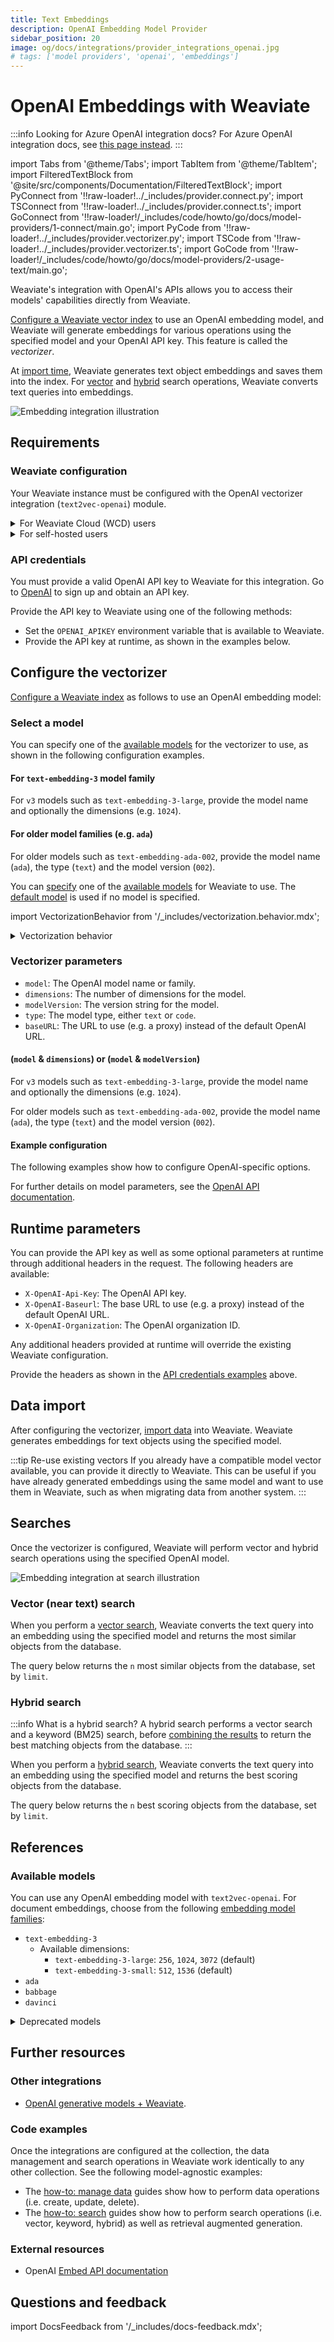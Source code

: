 ```yaml
---
title: Text Embeddings
description: OpenAI Embedding Model Provider
sidebar_position: 20
image: og/docs/integrations/provider_integrations_openai.jpg
# tags: ['model providers', 'openai', 'embeddings']
---
```


# OpenAI Embeddings with Weaviate

:::info Looking for Azure OpenAI integration docs?
For Azure OpenAI integration docs, see [this page instead](../openai-azure/embeddings.md).
:::

import Tabs from '@theme/Tabs';
import TabItem from '@theme/TabItem';
import FilteredTextBlock from '@site/src/components/Documentation/FilteredTextBlock';
import PyConnect from '!!raw-loader!../_includes/provider.connect.py';
import TSConnect from '!!raw-loader!../_includes/provider.connect.ts';
import GoConnect from '!!raw-loader!/_includes/code/howto/go/docs/model-providers/1-connect/main.go';
import PyCode from '!!raw-loader!../_includes/provider.vectorizer.py';
import TSCode from '!!raw-loader!../_includes/provider.vectorizer.ts';
import GoCode from '!!raw-loader!/_includes/code/howto/go/docs/model-providers/2-usage-text/main.go';

Weaviate's integration with OpenAI's APIs allows you to access their models' capabilities directly from Weaviate.

[Configure a Weaviate vector index](#configure-the-vectorizer) to use an OpenAI embedding model, and Weaviate will generate embeddings for various operations using the specified model and your OpenAI API key. This feature is called the *vectorizer*.

At [import time](#data-import), Weaviate generates text object embeddings and saves them into the index. For [vector](#vector-near-text-search) and [hybrid](#hybrid-search) search operations, Weaviate converts text queries into embeddings.

![Embedding integration illustration](../_includes/integration_openai_embedding.png)

## Requirements

### Weaviate configuration

Your Weaviate instance must be configured with the OpenAI vectorizer integration (`text2vec-openai`) module.

<details>
  <summary>For Weaviate Cloud (WCD) users</summary>

This integration is enabled by default on Weaviate Cloud (WCD) serverless instances.

</details>

<details>
  <summary>For self-hosted users</summary>

- Check the [cluster metadata](../../config-refs/meta.md) to verify if the module is enabled.
- Follow the [how-to configure modules](../../configuration/modules.md) guide to enable the module in Weaviate.

</details>

<!-- Docs note: the `OPENAI_ORGANIZATION` environment variable is not documented, as it is not the recommended way to provide the OpenAI organization parameter. -->

### API credentials

You must provide a valid OpenAI API key to Weaviate for this integration. Go to [OpenAI](https://openai.com/) to sign up and obtain an API key.

Provide the API key to Weaviate using one of the following methods:

- Set the `OPENAI_APIKEY` environment variable that is available to Weaviate.
- Provide the API key at runtime, as shown in the examples below.

<Tabs groupId="languages">

 <TabItem value="py" label="Python API v4">
    <FilteredTextBlock
      text={PyConnect}
      startMarker="# START OpenAIInstantiation"
      endMarker="# END OpenAIInstantiation"
      language="py"
    />
  </TabItem>

 <TabItem value="js" label="JS/TS API v3">
    <FilteredTextBlock
      text={TSConnect}
      startMarker="// START OpenAIInstantiation"
      endMarker="// END OpenAIInstantiation"
      language="ts"
    />
  </TabItem>

  <TabItem value="go" label="Go">
    <FilteredTextBlock
      text={GoConnect}
      startMarker="// START OpenAIInstantiation"
      endMarker="// END OpenAIInstantiation"
      language="goraw"
    />
  </TabItem>

</Tabs>

## Configure the vectorizer

[Configure a Weaviate index](../../manage-data/collections.mdx#specify-a-vectorizer) as follows to use an OpenAI embedding model:

<Tabs groupId="languages">
  <TabItem value="py" label="Python API v4">
    <FilteredTextBlock
      text={PyCode}
      startMarker="# START BasicVectorizerOpenAI"
      endMarker="# END BasicVectorizerOpenAI"
      language="py"
    />
  </TabItem>

  <TabItem value="js" label="JS/TS API v3">
    <FilteredTextBlock
      text={TSCode}
      startMarker="// START BasicVectorizerOpenAI"
      endMarker="// END BasicVectorizerOpenAI"
      language="ts"
    />
  </TabItem>

  <TabItem value="go" label="Go">
    <FilteredTextBlock
      text={GoCode}
      startMarker="// START BasicVectorizerOpenAI"
      endMarker="// END BasicVectorizerOpenAI"
      language="goraw"
    />
  </TabItem>

</Tabs>

### Select a model

You can specify one of the [available models](#available-models) for the vectorizer to use, as shown in the following configuration examples.

#### For `text-embedding-3` model family

For `v3` models such as `text-embedding-3-large`, provide the model name and optionally the dimensions (e.g. `1024`).

<Tabs groupId="languages">
  <TabItem value="py" label="Python API v4">
    <FilteredTextBlock
      text={PyCode}
      startMarker="# START VectorizerOpenAICustomModelV3"
      endMarker="# END VectorizerOpenAICustomModelV3"
      language="py"
    />
  </TabItem>

  <TabItem value="js" label="JS/TS API v3">
    <FilteredTextBlock
      text={TSCode}
      startMarker="// START VectorizerOpenAICustomModelV3"
      endMarker="// END VectorizerOpenAICustomModelV3"
      language="ts"
    />
  </TabItem>

  <TabItem value="go" label="Go">
    <FilteredTextBlock
      text={GoCode}
      startMarker="// START VectorizerOpenAICustomModelV3"
      endMarker="// END VectorizerOpenAICustomModelV3"
      language="goraw"
    />
  </TabItem>

</Tabs>

#### For older model families (e.g. `ada`)

For older models such as `text-embedding-ada-002`, provide the model name (`ada`), the type (`text`) and the model version (`002`).

<Tabs groupId="languages">
  <TabItem value="py" label="Python API v4">
    <FilteredTextBlock
      text={PyCode}
      startMarker="# START VectorizerOpenAICustomModelLegacy"
      endMarker="# END VectorizerOpenAICustomModelLegacy"
      language="py"
    />
  </TabItem>

  <TabItem value="js" label="JS/TS API v3">
    <FilteredTextBlock
      text={TSCode}
      startMarker="// START VectorizerOpenAICustomModelLegacy"
      endMarker="// END VectorizerOpenAICustomModelLegacy"
      language="ts"
    />
  </TabItem>

  <TabItem value="go" label="Go">
    <FilteredTextBlock
      text={GoCode}
      startMarker="// START VectorizerOpenAICustomModelLegacy"
      endMarker="// END VectorizerOpenAICustomModelLegacy"
      language="goraw"
    />
  </TabItem>

</Tabs>

You can [specify](#vectorizer-parameters) one of the [available models](#available-models) for Weaviate to use. The [default model](#available-models) is used if no model is specified.

import VectorizationBehavior from '/_includes/vectorization.behavior.mdx';

<details>
  <summary>Vectorization behavior</summary>

<VectorizationBehavior/>

</details>

### Vectorizer parameters

- `model`: The OpenAI model name or family.
- `dimensions`: The number of dimensions for the model.
- `modelVersion`: The version string for the model.
- `type`: The model type, either `text` or `code`.
- `baseURL`: The URL to use (e.g. a proxy) instead of the default OpenAI URL.

#### (`model` & `dimensions`) or (`model` & `modelVersion`)

For `v3` models such as `text-embedding-3-large`, provide the model name and optionally the dimensions (e.g. `1024`).

For older models such as `text-embedding-ada-002`, provide the model name (`ada`), the type (`text`) and the model version (`002`).

#### Example configuration

The following examples show how to configure OpenAI-specific options.

<Tabs groupId="languages">
  <TabItem value="py" label="Python API v4">
    <FilteredTextBlock
      text={PyCode}
      startMarker="# START FullVectorizerOpenAI"
      endMarker="# END FullVectorizerOpenAI"
      language="py"
    />
  </TabItem>

  <TabItem value="js" label="JS/TS API v3">
    <FilteredTextBlock
      text={TSCode}
      startMarker="// START FullVectorizerOpenAI"
      endMarker="// END FullVectorizerOpenAI"
      language="ts"
    />
  </TabItem>

  <TabItem value="go" label="Go">
    <FilteredTextBlock
      text={GoCode}
      startMarker="// START FullVectorizerOpenAI"
      endMarker="// END FullVectorizerOpenAI"
      language="goraw"
    />
  </TabItem>

</Tabs>

For further details on model parameters, see the [OpenAI API documentation](https://platform.openai.com/docs/api-reference/embeddings).

## Runtime parameters

You can provide the API key as well as some optional parameters at runtime through additional headers in the request. The following headers are available:

- `X-OpenAI-Api-Key`: The OpenAI API key.
- `X-OpenAI-Baseurl`: The base URL to use (e.g. a proxy) instead of the default OpenAI URL.
- `X-OpenAI-Organization`: The OpenAI organization ID.

Any additional headers provided at runtime will override the existing Weaviate configuration.

Provide the headers as shown in the [API credentials examples](#api-credentials) above.

## Data import

After configuring the vectorizer, [import data](../../manage-data/import.mdx) into Weaviate. Weaviate generates embeddings for text objects using the specified model.

<Tabs groupId="languages">

 <TabItem value="py" label="Python API v4">
    <FilteredTextBlock
      text={PyCode}
      startMarker="# START BatchImportExample"
      endMarker="# END BatchImportExample"
      language="py"
    />
  </TabItem>

 <TabItem value="js" label="JS/TS API v3">
    <FilteredTextBlock
      text={TSCode}
      startMarker="// START BatchImportExample"
      endMarker="// END BatchImportExample"
      language="ts"
    />
  </TabItem>

  <TabItem value="go" label="Go">
    <FilteredTextBlock
      text={GoCode}
      startMarker="// START BatchImportExample"
      endMarker="// END BatchImportExample"
      language="goraw"
    />
  </TabItem>

</Tabs>

:::tip Re-use existing vectors
If you already have a compatible model vector available, you can provide it directly to Weaviate. This can be useful if you have already generated embeddings using the same model and want to use them in Weaviate, such as when migrating data from another system.
:::

## Searches

Once the vectorizer is configured, Weaviate will perform vector and hybrid search operations using the specified OpenAI model.

![Embedding integration at search illustration](../_includes/integration_openai_embedding_search.png)

### Vector (near text) search

When you perform a [vector search](../../search/similarity.md#search-with-text), Weaviate converts the text query into an embedding using the specified model and returns the most similar objects from the database.

The query below returns the `n` most similar objects from the database, set by `limit`.

<Tabs groupId="languages">

 <TabItem value="py" label="Python API v4">
    <FilteredTextBlock
      text={PyCode}
      startMarker="# START NearTextExample"
      endMarker="# END NearTextExample"
      language="py"
    />
  </TabItem>

 <TabItem value="js" label="JS/TS API v3">
    <FilteredTextBlock
      text={TSCode}
      startMarker="// START NearTextExample"
      endMarker="// END NearTextExample"
      language="ts"
    />
  </TabItem>

 <TabItem value="go" label="Go">
    <FilteredTextBlock
      text={GoCode}
      startMarker="// START NearTextExample"
      endMarker="// END NearTextExample"
      language="goraw"
    />
  </TabItem>

</Tabs>

### Hybrid search

:::info What is a hybrid search?
A hybrid search performs a vector search and a keyword (BM25) search, before [combining the results](../../search/hybrid.md#change-the-ranking-method) to return the best matching objects from the database.
:::

When you perform a [hybrid search](../../search/hybrid.md), Weaviate converts the text query into an embedding using the specified model and returns the best scoring objects from the database.

The query below returns the `n` best scoring objects from the database, set by `limit`.

<Tabs groupId="languages">

 <TabItem value="py" label="Python API v4">
    <FilteredTextBlock
      text={PyCode}
      startMarker="# START HybridExample"
      endMarker="# END HybridExample"
      language="py"
    />
  </TabItem>

 <TabItem value="js" label="JS/TS API v3">
    <FilteredTextBlock
      text={TSCode}
      startMarker="// START HybridExample"
      endMarker="// END HybridExample"
      language="ts"
    />
  </TabItem>

  <TabItem value="go" label="Go">
    <FilteredTextBlock
      text={GoCode}
      startMarker="// START HybridExample"
      endMarker="// END HybridExample"
      language="goraw"
    />
  </TabItem>

</Tabs>

## References

### Available models

You can use any OpenAI embedding model with `text2vec-openai`. For document embeddings, choose from the following [embedding model families](https://platform.openai.com/docs/models/embeddings):

* `text-embedding-3`
    * Available dimensions:
        * `text-embedding-3-large`: `256`, `1024`, `3072` (default)
        * `text-embedding-3-small`: `512`, `1536` (default)
* `ada`
* `babbage`
* `davinci`

<details>
  <summary>Deprecated models</summary>

The following models are available, but deprecated:
* Codex
* babbage-001
* davinci-001
* curie

[Source](https://platform.openai.com/docs/deprecations)

</details>

## Further resources

### Other integrations

- [OpenAI generative models + Weaviate](./generative.md).

### Code examples

Once the integrations are configured at the collection, the data management and search operations in Weaviate work identically to any other collection. See the following model-agnostic examples:

- The [how-to: manage data](../../manage-data/index.md) guides show how to perform data operations (i.e. create, update, delete).
- The [how-to: search](../../search/index.md) guides show how to perform search operations (i.e. vector, keyword, hybrid) as well as retrieval augmented generation.

### External resources

- OpenAI [Embed API documentation](https://platform.openai.com/docs/api-reference/embeddings)

## Questions and feedback

import DocsFeedback from '/_includes/docs-feedback.mdx';

<DocsFeedback/>
